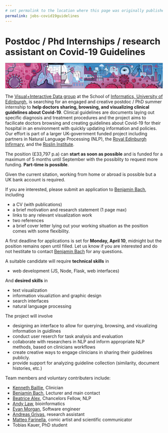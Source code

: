 ```yaml
---
# set permalink to the location where this page was originally published
permalink: jobs-covid19guidelines
---
```


# Postdoc / Phd Internships / research assistant on Covid-19 Guidelines

![](figures/covid-browser.png)

The [Visual+Interactive Data group](https://visualinteractivedata.github.io) at the School of [Informatics, University of Edinburgh](https://www.ed.ac.uk/informatics), is searching for an engaged and creative postdoc / PhD summer internship to **help doctors sharing, browsing, and visualizing clinical guidelines about Covid-19**. Clinical guidelines are documents laying out specific diagnosis and treatment procedures and the project aims to facilicate doctors browsing and creating guidelines about Covid-19 for their hospital in an environment with quickly updating information and policies. Our effort is part of a larger UK-government funded project including partners in Natural Language Processing (NLP), the [Royal Edinburgh Infirmary](https://www.nhslothian.scot/GoingToHospital/Locations/RIE/Pages/default.aspx), and the [Roslin Institute](https://www.ed.ac.uk/roslin).

The position (£33,797 p.a) can **start as soon as possible** and is funded for a maximum of 5 months until September with the possiblity to request more funding. **Part-time is possible**.

Given the current sitation, working from home or abroad is possible but a UK bank account is required.

If you are interested, please submit an application to [Benjamin Bach](mailto:bbach@inf.ed.ac.uk), including

- a CV (with publications)
- a brief motivation and research statement (1 page max)
- links to any relevant visualization work
- two references
- a brief cover letter lying out your working situation as the position comes with some flexibility.

A first deadline for applications is set for **Monday, April 10**, midnight but the position remains open until filled. Let us know if you are interested and do not hestitate to contact [Benjamin Bach](bbach@inf.ed.ac.uk) for any questions.

A suitable candidate will require **technical skills** in

- web development (JS, Node, Flask, web interfaces)

And **desired skills** in

- text visualization
- information visualiztion and graphic design
- search interfaces
- natural language processing

The project will involve

- designing an interface to allow for querying, browsing, and visualizing information in guidlines
- conduct user reserch for task analysis and evaluation
- collaborate with researchers in NLP and inform appropriate NLP methods, based on clinicians workflows
- create creative ways to engage clinicians in sharing their guidelines publicly.
- provide support for analyzing guideline collection (similarity, document histories, etc.)

Team members and voluntary contributers include:

- [Kenneth Baillie](https://www.ed.ac.uk/clinical-sciences/divisionpgdi/anaesthesia/team-members/researchers/dr-kenny-baillie), Clinician
- [Benjamin Bach](http://benjbach.me), Lecturer and main contact
- [Beatrice Alex](https://www.ed.ac.uk/profile/dr-beatrice-alex), Chancelors Fellow, NLP
- [Andy Law](https://www.ed.ac.uk/profile/andy-law), bioinformatics
- [Evan Morgan](<https://www.research.ed.ac.uk/portal/en/persons/evan-morgan(0d60e141-a185-4709-a2c0-b18af3a1b3e4).html>), Software engineer
- [Andreas Grivas](https://grv.overfit.xyz), research assistant
- [Matteo Farinella](https://matteofarinella.com), comic artist and scientific communicator
- Tobias Kauer, PhD student
